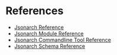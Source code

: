 # References

- [Jsonarch Reference](./reference.md)
- [Jsonarch Module Reference](./module.md)
- [Jsonarch Commandline Tool Reference](./commandline.md)
- [Jsonarch Schema Reference](./schema.md)

